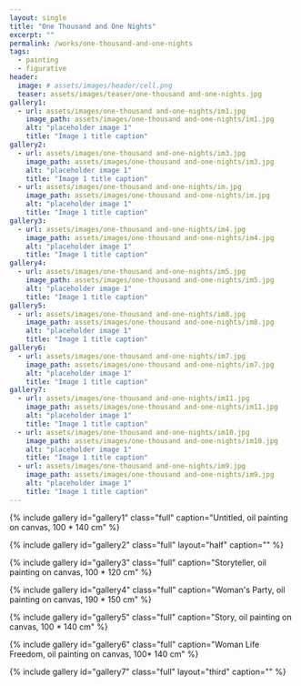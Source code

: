 ```yaml
---
layout: single
title: "One Thousand and One Nights"
excerpt: ""
permalink: /works/one-thousand-and-one-nights
tags:
  - painting
  - figurative
header:
  image: # assets/images/header/cell.png
  teaser: assets/images/teaser/one-thousand and-one-nights.jpg
gallery1:
  - url: assets/images/one-thousand and-one-nights/im1.jpg
    image_path: assets/images/one-thousand and-one-nights/im1.jpg
    alt: "placeholder image 1"
    title: "Image 1 title caption"
gallery2:
  - url: assets/images/one-thousand and-one-nights/im3.jpg
    image_path: assets/images/one-thousand and-one-nights/im3.jpg
    alt: "placeholder image 1"
    title: "Image 1 title caption"
  - url: assets/images/one-thousand and-one-nights/im.jpg
    image_path: assets/images/one-thousand and-one-nights/im.jpg
    alt: "placeholder image 1"
    title: "Image 1 title caption"
gallery3:
  - url: assets/images/one-thousand and-one-nights/im4.jpg
    image_path: assets/images/one-thousand and-one-nights/im4.jpg
    alt: "placeholder image 1"
    title: "Image 1 title caption"
gallery4:
  - url: assets/images/one-thousand and-one-nights/im5.jpg
    image_path: assets/images/one-thousand and-one-nights/im5.jpg
    alt: "placeholder image 1"
    title: "Image 1 title caption"
gallery5:
  - url: assets/images/one-thousand and-one-nights/im8.jpg
    image_path: assets/images/one-thousand and-one-nights/im8.jpg
    alt: "placeholder image 1"
    title: "Image 1 title caption"
gallery6:
  - url: assets/images/one-thousand and-one-nights/im7.jpg
    image_path: assets/images/one-thousand and-one-nights/im7.jpg
    alt: "placeholder image 1"
    title: "Image 1 title caption"
gallery7:
  - url: assets/images/one-thousand and-one-nights/im11.jpg
    image_path: assets/images/one-thousand and-one-nights/im11.jpg
    alt: "placeholder image 1"
    title: "Image 1 title caption"
  - url: assets/images/one-thousand and-one-nights/im10.jpg
    image_path: assets/images/one-thousand and-one-nights/im10.jpg
    alt: "placeholder image 1"
    title: "Image 1 title caption"
  - url: assets/images/one-thousand and-one-nights/im9.jpg
    image_path: assets/images/one-thousand and-one-nights/im9.jpg
    alt: "placeholder image 1"
    title: "Image 1 title caption"
---
```


{% include gallery id="gallery1" class="full" caption="Untitled, oil painting on canvas, 100 * 140 cm" %}



{% include gallery id="gallery2" class="full" layout="half" caption="" %}

{% include gallery id="gallery3" class="full" caption="Storyteller, oil painting on canvas, 100 * 120 cm" %}

{% include gallery id="gallery4" class="full" caption="Woman's Party, oil painting on canvas, 190 * 150 cm" %}

{% include gallery id="gallery5" class="full" caption="Story, oil painting on canvas, 100 * 140 cm" %}

{% include gallery id="gallery6" class="full" caption="Woman Life Freedom, oil painting on canvas, 100* 140 cm" %}

{% include gallery id="gallery7" class="full" layout="third" caption="" %}

